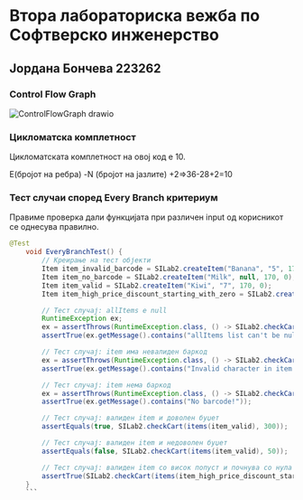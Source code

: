 # Втора лабораториска вежба по Софтверско инженерство
## Јордана Бончева 223262
### Control Flow Graph
![ControlFlowGraph drawio](https://github.com/jbonceva/SI_2024_lab2_223262/assets/166951079/f0ce401d-c0d9-4f57-9cf0-95bc3f3a929b)



### Цикломатска комплетност

Цикломатската комплетност на овој код е 10.

Е(бројот на ребра) -N (бројот на јазлите) +2=>36-28+2=10

### Тест случаи според Every Branch критериум

Правиме проверка дали функцијата при различен input од корисникот се однесува правилно.
```java
@Test
    void EveryBranchTest() {
        // Креирање на тест објекти
        Item item_invalid_barcode = SILab2.createItem("Banana", "5", 170, 0);
        Item item_no_barcode = SILab2.createItem("Milk", null, 170, 0);
        Item item_valid = SILab2.createItem("Kiwi", "7", 170, 0);
        Item item_high_price_discount_starting_with_zero = SILab2.createItem("Sugar", "900g", 550, 0.1f);

        // Тест случај: allItems е null
        RuntimeException ex;
        ex = assertThrows(RuntimeException.class, () -> SILab2.checkCart(null, 0));
        assertTrue(ex.getMessage().contains("allItems list can't be null!"));

        // Тест случај: item има невалиден баркод
        ex = assertThrows(RuntimeException.class, () -> SILab2.checkCart(items(item_invalid_barcode), 0));
        assertTrue(ex.getMessage().contains("Invalid character in item barcode!"));

        // Тест случај: item нема баркод
        ex = assertThrows(RuntimeException.class, () -> SILab2.checkCart(items(item_no_barcode), 0));
        assertTrue(ex.getMessage().contains("No barcode!"));

        // Тест случај: валиден item и доволен буџет
        assertEquals(true, SILab2.checkCart(items(item_valid), 300));

        // Тест случај: валиден item и недоволен буџет
        assertEquals(false, SILab2.checkCart(items(item_valid), 50));

        // Тест случај: валиден item со висок попуст и почнува со нула баркод
        assertTrue(SILab2.checkCart(items(item_high_price_discount_starting_with_zero), 1000));
    }
    ```

